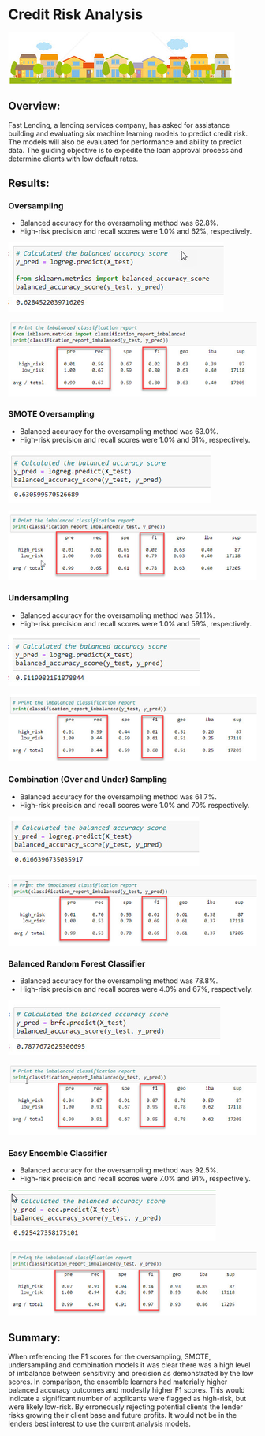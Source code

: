 # Credit Risk Analysis

![](https://github.com/NAppazeller/Credit_Risk_Analysis/blob/main/photos/Header_image.jpg)

## Overview: 

Fast Lending, a lending services company, has asked for assistance building and evaluating six machine learning models to predict credit risk. The models will also be evaluated for performance and ability to predict data. The guiding objective is to expedite the loan approval process and determine clients with low default rates.

## Results: 

### Oversampling

* Balanced accuracy for the oversampling method was 62.8%.
* High-risk precision and recall scores were 1.0% and 62%, respectively.

![](https://github.com/NAppazeller/Credit_Risk_Analysis/blob/main/photos/Oversampling_bal%20accuracy.jpg)

![](https://github.com/NAppazeller/Credit_Risk_Analysis/blob/main/photos/Oversampling_classification_imbalance.jpg)

  
### SMOTE Oversampling 

* Balanced accuracy for the oversampling method was 63.0%.
* High-risk precision and recall scores were 1.0% and 61%, respectively.

![](https://github.com/NAppazeller/Credit_Risk_Analysis/blob/main/photos/SMOTE_bal%20accuracy.jpg)

![](https://github.com/NAppazeller/Credit_Risk_Analysis/blob/main/photos/SMOTE_classification_imbalance.jpg)

### Undersampling

* Balanced accuracy for the oversampling method was 51.1%.
* High-risk precision and recall scores were 1.0% and 59%, respectively.

![](https://github.com/NAppazeller/Credit_Risk_Analysis/blob/main/photos/Undersampling_bal%20accuracy.jpg)

![](https://github.com/NAppazeller/Credit_Risk_Analysis/blob/main/photos/Undersampling_classification_imbalance.jpg)

### Combination (Over and Under) Sampling

* Balanced accuracy for the oversampling method was 61.7%.
* High-risk precision and recall scores were 1.0% and 70% respectively.

![](https://github.com/NAppazeller/Credit_Risk_Analysis/blob/main/photos/OverUnderSampling_bal%20accuracy.jpg)

![](https://github.com/NAppazeller/Credit_Risk_Analysis/blob/main/photos/OverUnderSampling_classification_imbalance.jpg)

### Balanced Random Forest Classifier

* Balanced accuracy for the oversampling method was 78.8%.
* High-risk precision and recall scores were 4.0% and 67%, respectively.

![](https://github.com/NAppazeller/Credit_Risk_Analysis/blob/main/photos/RandomForest_bal%20accuracy.jpg)

![](https://github.com/NAppazeller/Credit_Risk_Analysis/blob/main/photos/RandomForest_classification_imbalance.jpg)


### Easy Ensemble Classifier

* Balanced accuracy for the oversampling method was 92.5%.
* High-risk precision and recall scores were 7.0% and 91%, respectively.

![](https://github.com/NAppazeller/Credit_Risk_Analysis/blob/main/photos/EEC_bal%20accuracy.jpg)

![](https://github.com/NAppazeller/Credit_Risk_Analysis/blob/main/photos/EEC_classification_imbalance.jpg)

## Summary: 

When referencing the F1 scores for the oversampling, SMOTE, undersampling and combination models it was clear there was a high level of imbalance between sensitivity and precision as demonstrated by the low scores. In comparison, the ensemble learners had materially higher balanced accuracy outcomes and modestly higher F1 scores. This would indicate a significant number of applicants were flagged as high-risk, but were likely low-risk. By erroneously rejecting potential clients the lender risks growing their client base and future profits. It would not be in the lenders best interest to use the current analysis models.
